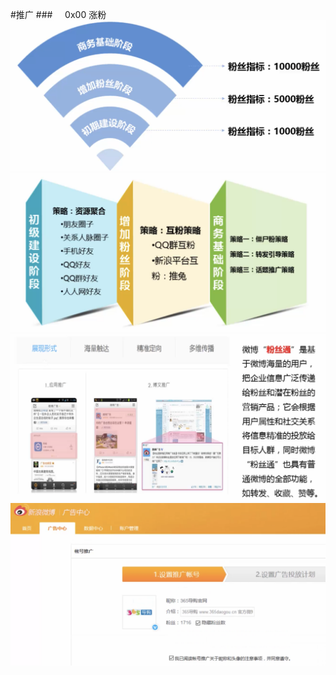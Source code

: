 #推广
###&nbsp;&nbsp;&nbsp;&nbsp;&nbsp;0x00 涨粉
![](/assets/zf.png)
![](/assets/zfcl.png)
![](/assets/fst.png)
![](/assets/wbgg.png)
